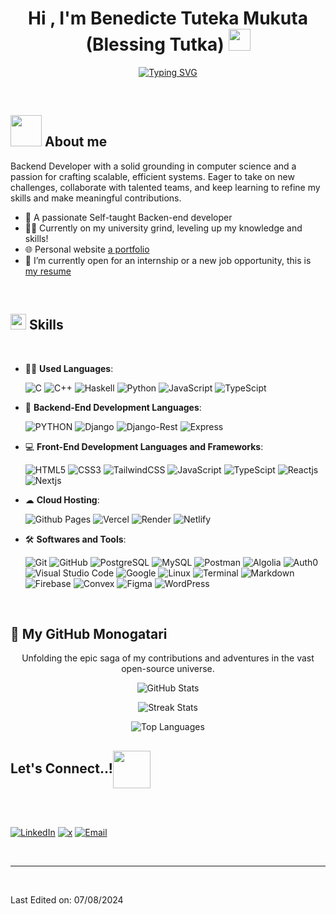 <h1 align="center"><b>Hi , I'm Benedicte Tuteka Mukuta (Blessing Tutka) </b><img src="https://media.giphy.com/media/hvRJCLFzcasrR4ia7z/giphy.gif" width="35"></h1>
<!--  -->
<p align="center">
<a href="https://git.io/typing-svg"><img src="https://readme-typing-svg.herokuapp.com?font=Fira+Code&pause=1000&color=38B6FF&random=false&width=550&lines=I'm+Benedicte+Tuteka+Known+as+Blessing+Tutka%2C;Computer+Science+Student%2C;Driven+Backend+Developer%2C;With+a+strong+foundation+in+computer+science%2C;And+problem-solving++skills." alt="Typing SVG" /></a>
</p>

<br>	

## <picture><img src="https://github.com/blessingtutka/blessingtutka/assets/117514619/7ce8f72f-a916-4e00-8223-1bdce131534b" width = 50px></picture> **About me**

Backend Developer with a solid grounding in computer science and a passion for crafting scalable, efficient systems. Eager to take on new challenges, collaborate with talented teams, and keep learning to refine my skills and make meaningful contributions.

- 🦾 A passionate Self-taught Backen-end developer
- 👩‍🎓 Currently on my university grind, leveling up my knowledge and skills!
- 🌐 Personal website [a portfolio](https://blessingtutka-portfolio.vercel.app/)
- 🔭 I’m currently open for an internship or a new job opportunity, this is [my resume](https://www.canva.com/design/DAF7n7TdXQg/24OJcBvqiCO2hhTMzPZAKA/view?utm_content=DAF7n7TdXQg&utm_campaign=designshare&utm_medium=link&utm_source=editor)

<br>

## <img src="https://media2.giphy.com/media/QssGEmpkyEOhBCb7e1/giphy.gif?cid=ecf05e47a0n3gi1bfqntqmob8g9aid1oyj2wr3ds3mg700bl&rid=giphy.gif" width ="25"><b> Skills</b>
<br>

<p align="center">

- 👩‍💻 **Used Languages**:
    
    ![C](https://img.shields.io/badge/C%20-%232370ED.svg?style=for-the-badge&logo=c&logoColor=white)
    ![C++](https://img.shields.io/badge/C++%20-%2300599C.svg?style=for-the-badge&logo=c%2B%2B&logoColor=white)
    ![Haskell](https://img.shields.io/badge/Haskell%20-%235D4F85.svg?style=for-the-badge&logo=haskell&logoColor=white)
    ![Python](https://img.shields.io/badge/Python%20-%2314354C.svg?style=for-the-badge&logo=python&logoColor=white)
    ![JavaScript](https://img.shields.io/badge/JavaScript%20-%23F7DF1E.svg?style=for-the-badge&logo=javascript&logoColor=black)
    ![TypeScipt](https://img.shields.io/badge/TypeScript%20-%23007ACC.svg?style=for-the-badge&logo=typescript&logoColor=white)

- 🤖 **Backend-End Development Languages**:

    ![PYTHON](https://img.shields.io/badge/PYTHON%20-%23377EC7.svg?style=for-the-badge&logo=python&logoColor=white)
    ![Django](https://img.shields.io/badge/DJANGO%20-%23092E20.svg?style=for-the-badge&logo=django&logoColor=white)
    ![Django-Rest](https://img.shields.io/badge/Django%20Rest%20Framework%20-%23092E20.svg?style=for-the-badge&logo=django&logoColor=white)
    ![Express](https://img.shields.io/badge/Express%20-%23008BCC.svg?style=for-the-badge&logo=express&logoColor=white)

- 💻 **Front-End Development Languages and Frameworks**:
    
    ![HTML5](https://img.shields.io/badge/HTML5%20-%23E34F26.svg?style=for-the-badge&logo=html5&logoColor=white)
    ![CSS3](https://img.shields.io/badge/CSS%20-%231572B6.svg?style=for-the-badge&logo=css3&logoColor=white)
    ![TailwindCSS](https://img.shields.io/badge/tailwindcss-%2338B2AC.svg?style=for-the-badge&logo=tailwind-css&logoColor=white)
    ![JavaScript](https://img.shields.io/badge/JavaScript%20-%23F7DF1E.svg?style=for-the-badge&logo=javascript&logoColor=black)
    ![TypeScipt](https://img.shields.io/badge/TypeScript%20-%23007ACC.svg?style=for-the-badge&logo=typescript&logoColor=white)
    ![Reactjs](https://img.shields.io/badge/react%20js%20-%23000000.svg?style=for-the-badge&logo=react&logoColor=%2300D8FF)
    ![Nextjs](https://img.shields.io/badge/next%20js%20-%23000000.svg?style=for-the-badge&logo=next.js&logoColor=white)

- ☁ **Cloud Hosting**:

    ![Github Pages](https://img.shields.io/badge/GitHub%20Pages-%23327FC7.svg?style=for-the-badge&logo=github&logoColor=white)
    ![Vercel](https://img.shields.io/badge/vercel-%23000000.svg?style=for-the-badge&logo=vercel&logoColor=white)
    ![Render](https://img.shields.io/badge/render%20-%23187C5C.svg?style=for-the-badge&logo=render&logoColor=white)
    ![Netlify](https://img.shields.io/badge/netlify%20-%23000000.svg?style=for-the-badge&logo=netlify&logoColor=%2332E6E2)

- 🛠 **Softwares and Tools**:

    ![Git](https://img.shields.io/badge/git-%23F05033.svg?style=for-the-badge&logo=git&logoColor=white)
    ![GitHub](https://img.shields.io/badge/github-%23121011.svg?style=for-the-badge&logo=github&logoColor=white)
    ![PostgreSQL](https://img.shields.io/badge/PostgreSQL%20-%230064a5.svg?style=for-the-badge&logo=PostgreSQL&logoColor=white)
    ![MySQL](https://img.shields.io/badge/mysql-%23C21325.svg?style=for-the-badge&logo=mysql&logoColor=white)
    ![Postman](https://img.shields.io/badge/postman-%23FF6C37.svg?style=for-the-badge&logo=postman&logoColor=white)
    ![Algolia](https://img.shields.io/badge/algolia-%234285F4.svg?style=for-the-badge&logo=algolia&logoColor=white)
    ![Auth0](https://img.shields.io/badge/auth0-%23EB5424.svg?style=for-the-badge&logo=auth0&logoColor=white)
    ![Visual Studio Code](https://img.shields.io/badge/Visual%20Studio%20Code-0078d7.svg?style=for-the-badge&logo=v&logoColor=white)
    ![Google](https://img.shields.io/badge/google-%234285F4.svg?style=for-the-badge&logo=google&logoColor=white)
    ![Linux](https://img.shields.io/badge/Linux-FCC624?style=for-the-badge&logo=linux&logoColor=black) 
    ![Terminal](https://img.shields.io/badge/Terminal-%23054020?style=for-the-badge&logo=gnu-bash&logoColor=white)
    ![Markdown](https://img.shields.io/badge/markdown-%23000000.svg?style=for-the-badge&logo=markdown&logoColor=white)
    ![Firebase](https://img.shields.io/badge/firebase-%23DD2C00.svg?style=for-the-badge&logo=firebase&logoColor=white)
    ![Convex](https://img.shields.io/badge/convex-%23000000.svg?style=for-the-badge&logo=convex&logoColor=white)
    ![Figma](https://img.shields.io/badge/figma-%23F24E1E.svg?style=for-the-badge&logo=figma&logoColor=white)
    ![WordPress](https://img.shields.io/badge/WordPress-%23117AC9.svg?style=for-the-badge&logo=WordPress&logoColor=white)

</p>

<br>

## 🗼 My GitHub Monogatari

<div align="center">

Unfolding the epic saga of my contributions and adventures in the vast open-source universe.

![GitHub Stats](https://github-readme-stats.vercel.app/api?username=blessingtutka&show_icons=true&theme=tokyonight&hide_border=true&include_all_commits=true)

![Streak Stats](https://github-readme-streak-stats.herokuapp.com/?user=blessingtutka&theme=tokyonight&hide_border=true)

![Top Languages](https://github-readme-stats.vercel.app/api/top-langs/?username=blessingtutka&theme=tokyonight&hide_border=true&include_all_commits=true&count_private=true&layout=compact)

</div>

## <b> Let's Connect..!</b><img src="https://github.com/blessingtutka/blessingtutka/assets/117514619/5403a508-7ba1-45b0-8e44-c024cda2d1af" width ="60" align="center" style="max-width: 100%; display: inline-block;">
<br>
<div align='left'>
<p dir='auto' style="display:flex; justify-content:space-between;">
    
[![LinkedIn](https://img.shields.io/badge/linkedin: @blessingtutka-%2300acee.svg?color=405DE6&style=for-the-badge&logo=linkedin&logoColor=white)](https://www.linkedin.com/in/blessing-tutka-5184802b2/)
[![x](https://img.shields.io/badge/%C2%A0@Blessingtutka-%2300acee.svg?color=000000&style=for-the-badge&logo=x&logoColor=white)](https://twitter.com/Blessingtutka/)
[![Email](https://img.shields.io/badge/gmail: @blessingtutka-%23EA4335.svg?style=for-the-badge&logo=gmail&logoColor=white)](mailto:blessingtutka298@gmail.com)

</p>

</div>

<br>

---

<br>

Last Edited on: 07/08/2024

<!--
**blessingtutka/blessingtutka** is a ✨ _special_ ✨ repository because its `README.md` (this file) appears on your GitHub profile.

Here are some ideas to get you started:

- 🔭 I’m currently working on ...
- 🌱 I’m currently learning ...
- 👯 I’m looking to collaborate on ...
- 🤔 I’m looking for help with ...
- 💬 Ask me about ...
- 📫 How to reach me: ...
- 😄 Pronouns: ...
- ⚡ Fun fact: ...
-->
